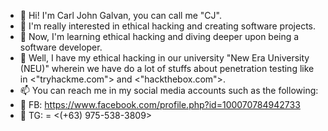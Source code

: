 - 👋 Hi! I'm Carl John Galvan, you can call me "CJ".
- 👀 I'm really interested in ethical hacking and creating software projects.
- 🌱 Now, I'm learning ethical hacking and diving deeper upon being a software developer.
- 💞️ Well, I have my ethical hacking in our university "New Era University (NEU)" wherein we have do a lot of stuffs about penetration testing like in <"tryhackme.com"> and <"hackthebox.com">.
- 📫 You can reach me in my social media accounts such as the following: 
- 📧 FB: https://www.facebook.com/profile.php?id=100070784942733
- 📧 TG: = <(+63) 975-538-3809>

<!---
cjgalvan15/cjgalvan15 is a ✨ special ✨ repository because its `README.md` (this file) appears on your GitHub profile.
You can click the Preview link to take a look at your changes.
--->
